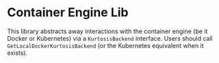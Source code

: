 Container Engine Lib
====================
This library abstracts away interactions with the container engine (be it Docker or Kubernetes) via a `KurtosisBackend` interface. Users should call `GetLocalDockerKurtosisBackend` (or the Kubernetes equivalent when it exists).
